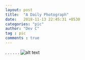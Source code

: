 ```yaml
---
layout: post
title:  "A Daily Photograph"
date:   2018-11-13 22:45:31 +0530
categories: "pic"
author: "Dev C"
tag : pic
comments : true
---
```


.
.
.
.
.
.
![alt text](http://i.imgur.com/2qIPL0s.jpeg "pic")
